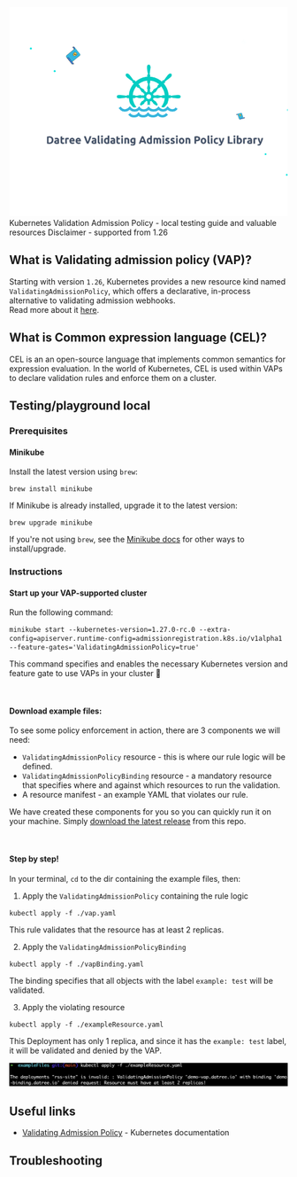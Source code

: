 ![vap-logo](resources/images/vap-readme-logo.png)
Kubernetes Validation Admission Policy - local testing guide and valuable resources
Disclaimer - supported from 1.26

## What is Validating admission policy (VAP)?
Starting with version `1.26`, Kubernetes provides a new resource kind named `ValidatingAdmissionPolicy`, which offers a declarative, in-process alternative to validating admission webhooks.  
Read more about it [here](https://datree.slack.com/archives/D02S4JK41QD/p1687703168120579).

## What is Common expression language (CEL)?
CEL is an an open-source language that implements common semantics for expression evaluation.
In the world of Kubernetes, CEL is used within VAPs to declare validation rules and enforce them on a cluster.

## Testing/playground local
### Prerequisites
#### Minikube
Install the latest version using `brew`:
```
brew install minikube
```
If Minikube is already installed, upgrade it to the latest version:
```
brew upgrade minikube
```
If you're not using `brew`, see the [Minikube docs](https://minikube.sigs.k8s.io/docs/start/) for other ways to install/upgrade.

### Instructions
#### Start up your VAP-supported cluster
Run the following command:
```
minikube start --kubernetes-version=1.27.0-rc.0 --extra-config=apiserver.runtime-config=admissionregistration.k8s.io/v1alpha1  --feature-gates='ValidatingAdmissionPolicy=true'
```
This command specifies and enables the necessary Kubernetes version and feature gate to use VAPs in your cluster 🥳

<br/>

#### Download example files:
To see some policy enforcement in action, there are 3 components we will need:
  * `ValidatingAdmissionPolicy` resource - this is where our rule logic will be defined.
  * `ValidatingAdmissionPolicyBinding` resource - a mandatory resource that specifies where and against which resources to run the validation. 
  * A resource manifest - an example YAML that violates our rule.

We have created these components for you so you can quickly run it on your machine. Simply [download the latest release](https://github.com/datreeio/validating-admission-policy/releases/latest/download/exampleFiles.zip) from this repo.

<br/>

#### Step by step!
In your terminal, `cd` to the dir containing the example files, then:
1. Apply the `ValidatingAdmissionPolicy` containing the rule logic
```
kubectl apply -f ./vap.yaml
```
This rule validates that the resource has at least 2 replicas.

2. Apply the `ValidatingAdmissionPolicyBinding`
```
kubectl apply -f ./vapBinding.yaml
```
The binding specifies that all objects with the label `example: test` will be validated.

3. Apply the violating resource
```
kubectl apply -f ./exampleResource.yaml
```
This Deployment has only 1 replica, and since it has the `example: test` label, it will be validated and denied by the VAP. 

![deny-msg](/resources/images/example-deny-msg.png)

## Useful links
* [Validating Admission Policy](https://kubernetes.io/docs/reference/access-authn-authz/validating-admission-policy/) - Kubernetes documentation

## Troubleshooting
